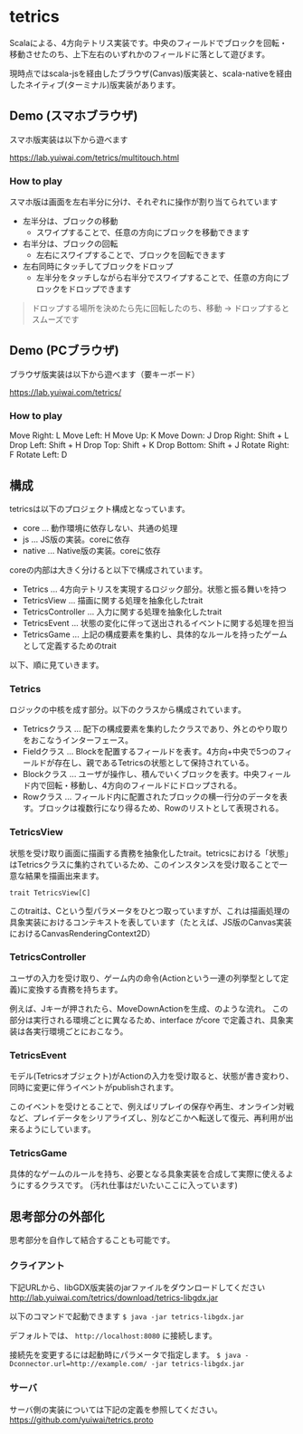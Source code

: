 # tetrics

Scalaによる、4方向テトリス実装です。中央のフィールドでブロックを回転・移動させたのち、上下左右のいずれかのフィールドに落として遊びます。

現時点ではscala-jsを経由したブラウザ(Canvas)版実装と、scala-nativeを経由したネイティブ(ターミナル)版実装があります。

## Demo (スマホブラウザ)

スマホ版実装は以下から遊べます

https://lab.yuiwai.com/tetrics/multitouch.html

### How to play

スマホ版は画面を左右半分に分け、それぞれに操作が割り当てられています

- 左半分は、ブロックの移動
  - スワイプすることで、任意の方向にブロックを移動できます
- 右半分は、ブロックの回転
  - 左右にスワイプすることで、ブロックを回転できます
- 左右同時にタッチしてブロックをドロップ
  - 左半分をタッチしながら右半分でスワイプすることで、任意の方向にブロックをドロップできます

> ドロップする場所を決めたら先に回転したのち、移動 -> ドロップするとスムーズです

## Demo (PCブラウザ)

ブラウザ版実装は以下から遊べます（要キーボード）

https://lab.yuiwai.com/tetrics/

### How to play

Move Right: L
Move Left: H
Move Up: K
Move Down: J
Drop Right: Shift + L
Drop Left: Shift + H
Drop Top: Shift + K
Drop Bottom: Shift + J
Rotate Right: F
Rotate Left: D

## 構成

tetricsは以下のプロジェクト構成となっています。

- core ... 動作環境に依存しない、共通の処理
- js ... JS版の実装。coreに依存
- native ... Native版の実装。coreに依存

coreの内部は大きく分けると以下で構成されています。

- Tetrics ... 4方向テトリスを実現するロジック部分。状態と振る舞いを持つ
- TetricsView ... 描画に関する処理を抽象化したtrait
- TetricsController ... 入力に関する処理を抽象化したtrait
- TetricsEvent ... 状態の変化に伴って送出されるイベントに関する処理を担当
- TetricsGame ... 上記の構成要素を集約し、具体的なルールを持ったゲームとして定義するためのtrait

以下、順に見ていきます。

### Tetrics

ロジックの中核を成す部分。以下のクラスから構成されています。

- Tetricsクラス ... 配下の構成要素を集約したクラスであり、外とのやり取りをおこなうインターフェース。
- Fieldクラス ... Blockを配置するフィールドを表す。4方向+中央で5つのフィールドが存在し、親であるTetricsの状態として保持されている。
- Blockクラス ... ユーザが操作し、積んでいくブロックを表す。中央フィールド内で回転・移動し、4方向のフィールドにドロップされる。
- Rowクラス ... フィールド内に配置されたブロックの横一行分のデータを表す。ブロックは複数行になり得るため、Rowのリストとして表現される。

### TetricsView

状態を受け取り画面に描画する責務を抽象化したtrait。tetricsにおける「状態」はTetricsクラスに集約されているため、このインスタンスを受け取ることで一意な結果を描画出来ます。

```
trait TetricsView[C]
```

このtraitは、Cという型パラメータをひとつ取っていますが、これは描画処理の具象実装におけるコンテキストを表しています（たとえば、JS版のCanvas実装におけるCanvasRenderingContext2D）

### TetricsController

ユーザの入力を受け取り、ゲーム内の命令(Actionという一連の列挙型として定義)に変換する責務を持ちます。

例えば、Jキーが押されたら、MoveDownActionを生成、のような流れ。
この部分は実行される環境ごとに異なるため、interface がcore で定義され、具象実装は各実行環境ごとにおこなう。

### TetricsEvent

モデル(Tetricsオブジェクト)がActionの入力を受け取ると、状態が書き変わり、同時に変更に伴うイベントがpublishされます。

このイベントを受けとることで、例えばリプレイの保存や再生、オンライン対戦など、プレイデータをシリアライズし、別などこかへ転送して復元、再利用が出来るようにしています。

### TetricsGame

具体的なゲームのルールを持ち、必要となる具象実装を合成して実際に使えるようにするクラスです。
(汚れ仕事はだいたいここに入っています)

## 思考部分の外部化

思考部分を自作して結合することも可能です。

### クライアント

下記URLから、libGDX版実装のjarファイルをダウンロードしてください
http://lab.yuiwai.com/tetrics/download/tetrics-libgdx.jar

以下のコマンドで起動できます
```$ java -jar tetrics-libgdx.jar```

デフォルトでは、 `http://localhost:8080` に接続します。

接続先を変更するには起動時にパラメータで指定します。
```$ java -Dconnector.url=http://example.com/ -jar tetrics-libgdx.jar```

### サーバ

サーバ側の実装については下記の定義を参照してください。
https://github.com/yuiwai/tetrics.proto

